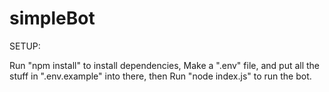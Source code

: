 # simpleBot

SETUP:

Run "npm install" to install dependencies,
Make a ".env" file, and put all the stuff in ".env.example" into there, then
Run "node index.js" to run the bot.
